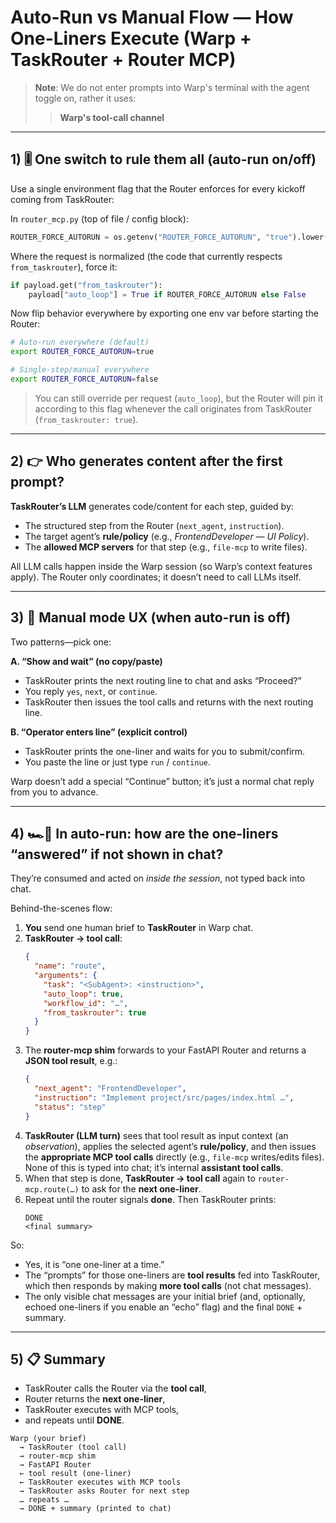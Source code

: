 # Auto-Run vs Manual Flow — How One-Liners Execute (Warp + TaskRouter + Router MCP)

> **Note**: We do not enter prompts into Warp's terminal with the agent toggle on, rather it uses:
> > **Warp's tool-call channel**

---

## 1) 🎚 One switch to rule them all (auto-run on/off)

Use a single environment flag that the Router enforces for every kickoff coming from TaskRouter:

In `router_mcp.py` (top of file / config block):
```python
ROUTER_FORCE_AUTORUN = os.getenv("ROUTER_FORCE_AUTORUN", "true").lower() == "true"
```

Where the request is normalized (the code that currently respects `from_taskrouter`), force it:
```python
if payload.get("from_taskrouter"):
    payload["auto_loop"] = True if ROUTER_FORCE_AUTORUN else False
```

Now flip behavior everywhere by exporting one env var before starting the Router:
```bash
# Auto-run everywhere (default)
export ROUTER_FORCE_AUTORUN=true

# Single-step/manual everywhere
export ROUTER_FORCE_AUTORUN=false
```

> You can still override per request (`auto_loop`), but the Router will pin it according to this flag whenever the call originates from TaskRouter (`from_taskrouter: true`).

---

## 2) 👉 Who generates content after the first prompt?

**TaskRouter’s LLM** generates code/content for each step, guided by:
- The structured step from the Router (`next_agent`, `instruction`).
- The target agent’s **rule/policy** (e.g., *FrontendDeveloper — UI Policy*).
- The **allowed MCP servers** for that step (e.g., `file-mcp` to write files).

All LLM calls happen inside the Warp session (so Warp’s context features apply). The Router only coordinates; it doesn’t need to call LLMs itself.

---

## 3) 🔧 Manual mode UX (when auto-run is off)

Two patterns—pick one:

**A. “Show and wait” (no copy/paste)**
- TaskRouter prints the next routing line to chat and asks “Proceed?”
- You reply `yes`, `next`, or `continue`.
- TaskRouter then issues the tool calls and returns with the next routing line.

**B. “Operator enters line” (explicit control)**
- TaskRouter prints the one-liner and waits for you to submit/confirm.
- You paste the line or just type `run` / `continue`.

Warp doesn’t add a special “Continue” button; it’s just a normal chat reply from you to advance.

---

## 4) 🏎️💨 In auto-run: how are the one-liners “answered” if not shown in chat?

They’re consumed and acted on *inside the session*, not typed back into chat.

Behind-the-scenes flow:

1. **You** send one human brief to **TaskRouter** in Warp chat.
2. **TaskRouter → tool call**:
   ```json
   {
     "name": "route",
     "arguments": {
       "task": "<SubAgent>: <instruction>",
       "auto_loop": true,
       "workflow_id": "…",
       "from_taskrouter": true
     }
   }
   ```
3. The **router-mcp shim** forwards to your FastAPI Router and returns a **JSON tool result**, e.g.:
   ```json
   {
     "next_agent": "FrontendDeveloper",
     "instruction": "Implement project/src/pages/index.html …",
     "status": "step"
   }
   ```
4. **TaskRouter (LLM turn)** sees that tool result as input context (an *observation*), applies the selected agent’s **rule/policy**, and then issues the **appropriate MCP tool calls** directly (e.g., `file-mcp` writes/edits files). None of this is typed into chat; it’s internal **assistant tool calls**.
5. When that step is done, **TaskRouter → tool call** again to `router-mcp.route(…)` to ask for the **next one-liner**.
6. Repeat until the router signals **done**. Then TaskRouter prints:
   ```text
   DONE
   <final summary>
   ```

So:
- Yes, it is “one one-liner at a time.”
- The “prompts” for those one-liners are **tool results** fed into TaskRouter, which then responds by making **more tool calls** (not chat messages).
- The only visible chat messages are your initial brief (and, optionally, echoed one-liners if you enable an “echo” flag) and the final `DONE` + summary.

---

## 5) 📋 Summary

- TaskRouter calls the Router via the **tool call**,
- Router returns the **next one-liner**,
- TaskRouter executes with MCP tools,
- and repeats until **DONE**.

```text
Warp (your brief)
  → TaskRouter (tool call)
  → router-mcp shim
  → FastAPI Router
  ← tool result (one-liner)
  ← TaskRouter executes with MCP tools
  → TaskRouter asks Router for next step
  … repeats …
  → DONE + summary (printed to chat)
```
